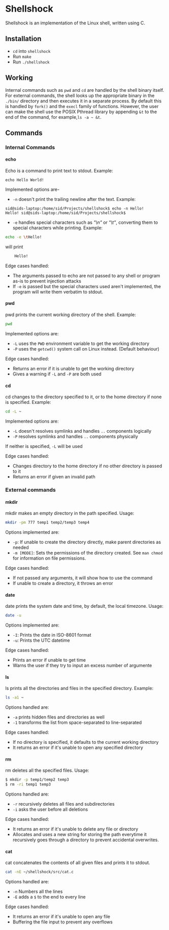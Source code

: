 # Shellshock
Shellshock is an implementation of the Linux shell, written using C. 
## Installation
- `cd` into `shellshock`
- Run `make`
- Run `./shellshock`
## Working
Internal commands such as `pwd` and `cd` are handled by the shell binary itself. For external commands, the shell looks up the appropriate binary in the `./bin/` directory and then executes it in a separate process. By default this is handled by `fork()` and the `execl` family of functions. However, the user can make the shell use the POSIX Pthread library by appending `&t` to the end of the command, for example,`ls -a ~ &t`.

## Commands
### Internal Commands
#### echo
Echo is a command to print text to stdout. 
Example:
```
echo Hello World!
```
Implemented options are-
- `-n` doesn't print the trailing newline after the text. Example:
```
sid@sids-laptop:/home/sid/Projects/shellshock$ echo -n Hello!
Hello! sid@sids-laptop:/home/sid/Projects/shellshock$ 
```
- `-e` handles special characters such as *"\n"* or *"\t"*, converting them to special characters while printing. Example:
```sh
echo -e \tHello!
```
will print
```sh
    Hello!
```

Edge cases handled:
- The arguments passed to echo are not passed to any shell or program as-is to prevent injection attacks
- If `-e` is passed but the special characters used aren't implemented, the program will write them verbatim to stdout.

#### pwd
pwd prints the current working directory of the shell. Example:
```sh
pwd
```
Implemented options are:
- `-L` uses the `PWD` environment variable to get the working directory
- `-P` uses the `getcwd()` system call on Linux instead. (Default behaviour)

Edge cases handled:
- Returns an error if it is unable to get the working directory
- Gives a warning if `-L` and `-P` are both used

#### cd
cd changes to the directory specified to it, or to the home directory if none is specified. Example:
```sh
cd -L ~
```
Implemented options are:
- `-L` doesn't resolves symlinks and handles `..` components logically
- `-P` resolves symlinks and handles `..` components physically 

If neither is specified, `-L` will be used 

Edge cases handled:
- Changes directory to the home directory if no other directory is passed to it
- Returns an error if given an invalid path

### External commands
#### mkdir
mkdir makes an empty directory in the path specified. Usage:
```sh
mkdir -pm 777 temp1 temp2/temp3 temp4
```
Options implemented are:
- `-p`: If unable to create the directory directly, make parent directories as needed
- `-m [MODE]`: Sets the permissions of the directory created. See `man chmod` for information on file permissions.  

Edge cases handled:
- If not passed any arguments, it will show how to use the command
- If unable to create a directory, it throws an error

#### date
date prints the system date and time, by default, the local timezone. Usage:
```sh
date -u
```
Options implemented are:
- `-I`: Prints the date in ISO-8601 format
- `-u`: Prints the UTC datetime

Edge cases handled:
- Prints an error if unable to get time
- Warns the user if they try to input an excess number of argumente

#### ls
ls prints all the directories and files in the specified directory. Example:
```sh
ls -a1 ~
```
Options handled are:
- `-a` prints hidden files and directories as well
- `-1` transforms the list from space-separated to line-separated

Edge cases handled:
- If no directory is specified, it defaults to the current working directory
- It returns an error if it's unable to open any specified directory

#### rm
rm deletes all the specified files. Usage:
```sh
$ mkdir -p temp1/temp2 temp3
$ rm -ri temp1 temp3
```
Options handled are:
- `-r` recursively deletes all files and subdirectories 
- `-i` asks the user before all deletions 

Edge cases handled:
- It returns an error if it's unable to delete any file or directory
- Allocates and uses a new string for storing the path everytime it recursively goes through a directory to prevent accidental overwrites.

#### cat
cat concatenates the contents of all given files and prints it to stdout.
```sh
cat -nE ~/shellshock/src/cat.c
```
Options handled are:
- `-n` Numbers all the lines 
- `-E` adds a `$` to the end to every line 

Edge cases handled:
- It returns an error if it's unable to open any file
- Buffering the file input to prevent any overflows
